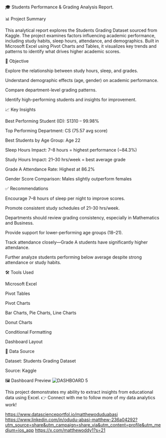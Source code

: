 🎓 Students Performance & Grading Analysis Report.

📊 Project Summary

This analytical report explores the Students Grading Dataset sourced from Kaggle. The project examines factors influencing academic performance, including study habits, sleep hours, attendance, and demographics. Built in Microsoft Excel using Pivot Charts and Tables, it visualizes key trends and patterns to identify what drives higher academic scores.

🎯 Objective

Explore the relationship between study hours, sleep, and grades.

Understand demographic effects (age, gender) on academic performance.

Compare department-level grading patterns.

Identify high-performing students and insights for improvement.

📈 Key Insights

Best Performing Student (ID): S1310 – 99.98%

Top Performing Department: CS (75.57 avg score)

Best Students by Age Group: Age 22

Sleep Hours Impact: 7–8 hours = highest performance (~84.3%)

Study Hours Impact: 21–30 hrs/week = best average grade

Grade A Attendance Rate: Highest at 86.2%

Gender Score Comparison: Males slightly outperform females

✅ Recommendations

Encourage 7–8 hours of sleep per night to improve scores.

Promote consistent study schedules of 21–30 hrs/week.

Departments should review grading consistency, especially in Mathematics and Business.

Provide support for lower-performing age groups (18–21).

Track attendance closely—Grade A students have significantly higher attendance.

Further analyze students performing below average despite strong attendance or study habits.

🛠 Tools Used

Microsoft Excel

Pivot Tables

Pivot Charts

Bar Charts, Pie Charts, Line Charts

Donut Charts

Conditional Formatting

Dashboard Layout 

📂 Data Source

Dataset: Students Grading Dataset

Source: Kaggle

🖼 Dashboard Preview
![DASHBOARD 5](https://github.com/user-attachments/assets/be1fea08-3138-4a1a-8bfe-c01f5efb4941)


This project demonstrates my ability to extract insights from educational data using Excel.
👉 Connect with me to follow more of my data analytics work! 

https://www.datascienceportfol.io/matthewoduduabasi
https://www.linkedin.com/in/odudu-abasi-matthew-236a04292?utm_source=share&utm_campaign=share_via&utm_content=profile&utm_medium=ios_app
https://x.com/matthewoddy1?s=21

